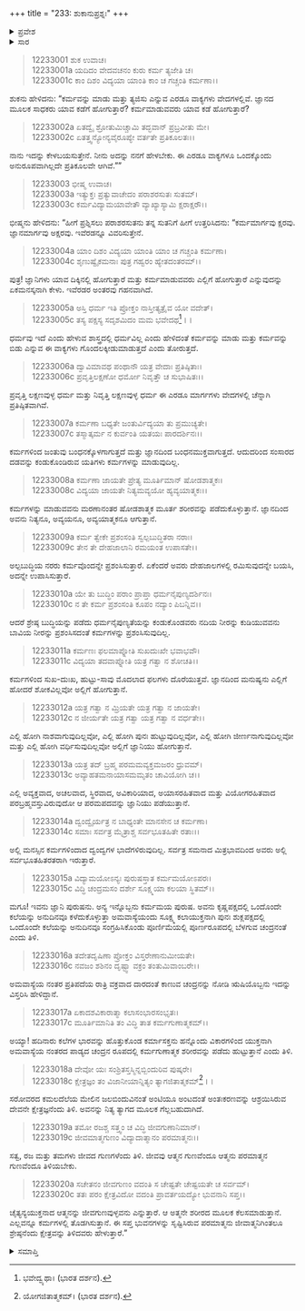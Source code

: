 +++
title = "233: ಶುಕಾನುಪ್ರಶ್ನಃ"
+++

<details><summary>ಪ್ರವೇಶ</summary>


।।   ಓಂ ಓಂ ನಮೋ ನಾರಾಯಣಾಯ।।   ಶ್ರೀ ವೇದವ್ಯಾಸಾಯ ನಮಃ ।।

ಶ್ರೀ ಕೃಷ್ಣದ್ವೈಪಾಯನ ವೇದವ್ಯಾಸ ವಿರಚಿತ  

**ಶ್ರೀ ಮಹಾಭಾರತ**

**ಶಾಂತಿ ಪರ್ವ**

**ಮೋಕ್ಷಧರ್ಮ ಪರ್ವ**

**ಅಧ್ಯಾಯ 233**


</details>

<details><summary>ಸಾರ</summary>

ಕರ್ಮ ಮತ್ತು ಜ್ಞಾನಗಳ ಅಂತರ; ಮೋಕ್ಷಪ್ರಾಪ್ತಿಯ ಉಪಾಯ (1-20).


</details>

> 12233001 ಶುಕ ಉವಾಚ।  
12233001a ಯದಿದಂ ವೇದವಚನಂ ಕುರು ಕರ್ಮ ತ್ಯಜೇತಿ ಚ।  
12233001c ಕಾಂ ದಿಶಂ ವಿದ್ಯಯಾ ಯಾಂತಿ ಕಾಂ ಚ ಗಚ್ಚಂತಿ ಕರ್ಮಣಾ।।

ಶುಕನು ಹೇಳಿದನು: “ಕರ್ಮವನ್ನು ಮಾಡು ಮತ್ತು ತ್ಯಜಿಸು ಎನ್ನುವ ಎರಡೂ ವಾಕ್ಯಗಳು ವೇದಗಳಲ್ಲಿವೆ. ಜ್ಞಾನದ ಮೂಲಕ ಸಾಧಕರು ಯಾವ ಕಡೆಗೆ ಹೋಗುತ್ತಾರೆ? ಕರ್ಮಮಾಡುವವರು ಯಾವ ಕಡೆ ಹೋಗುತ್ತಾರೆ?

> 12233002a ಏತದ್ವೈ ಶ್ರೋತುಮಿಚ್ಚಾಮಿ ತದ್ಭವಾನ್ ಪ್ರಬ್ರವೀತು ಮೇ।  
12233002c ಏತತ್ತ್ವನ್ಯೋನ್ಯವೈರೂಪ್ಯೇ ವರ್ತತೇ ಪ್ರತಿಕೂಲತಃ।।

ನಾನು ಇದನ್ನು ಕೇಳಬಯಸುತ್ತೇನೆ. ನೀನು ಅದನ್ನು ನನಗೆ ಹೇಳಬೇಕು. ಈ ಎರಡೂ ವಾಕ್ಯಗಳೂ ಒಂದಕ್ಕೊಂದು ಅನುರೂಪವಾಗಿಲ್ಲದೇ ಪ್ರತಿಕೂಲವೇ ಆಗಿವೆ.””

> 12233003 ಭೀಷ್ಮ ಉವಾಚ।  
12233003a ಇತ್ಯುಕ್ತಃ ಪ್ರತ್ಯುವಾಚೇದಂ ಪರಾಶರಸುತಃ ಸುತಮ್।  
12233003c ಕರ್ಮವಿದ್ಯಾಮಯಾವೇತೌ ವ್ಯಾಖ್ಯಾಸ್ಯಾಮಿ ಕ್ಷರಾಕ್ಷರೌ।।

ಭೀಷ್ಮನು ಹೇಳಿದನು: “ಹೀಗೆ ಪ್ರಶ್ನಿಸಲು ಪರಾಶರಸುತನು ತನ್ನ ಸುತನಿಗೆ ಹೀಗೆ ಉತ್ತರಿಸಿದನು: “ಕರ್ಮಮಾರ್ಗವು ಕ್ಷರವು. ಜ್ಞಾನಮಾರ್ಗವು ಅಕ್ಷರವು. ಇವೆರಡನ್ನೂ ವಿವರಿಸುತ್ತೇನೆ.

> 12233004a ಯಾಂ ದಿಶಂ ವಿದ್ಯಯಾ ಯಾಂತಿ ಯಾಂ ಚ ಗಚ್ಚಂತಿ ಕರ್ಮಣಾ।  
12233004c ಶೃಣುಷ್ವೈಕಮನಾಃ ಪುತ್ರ ಗಹ್ವರಂ ಹ್ಯೇತದಂತರಮ್।।

ಪುತ್ರ! ಜ್ಞಾನಿಗಳು ಯಾವ ದಿಕ್ಕಿನಲ್ಲಿ ಹೋಗುತ್ತಾರೆ ಮತ್ತು ಕರ್ಮಮಾಡುವವರು ಎಲ್ಲಿಗೆ ಹೋಗುತ್ತಾರೆ ಎನ್ನುವುದನ್ನು ಏಕಮನಸ್ಕನಾಗಿ ಕೇಳು. ಇವೆರಡರ ಅಂತರವು ಗಹನವಾಗಿದೆ.

> 12233005a ಅಸ್ತಿ ಧರ್ಮ ಇತಿ ಪ್ರೋಕ್ತಂ ನಾಸ್ತೀತ್ಯತ್ರೈವ ಯೋ ವದೇತ್।  
12233005c ತಸ್ಯ ಪಕ್ಷಸ್ಯ ಸದೃಶಮಿದಂ ಮಮ ಭವೇದಥ[^1]।।

ಧರ್ಮವು ಇದೆ ಎಂದು ಹೇಳುವ ಶಾಸ್ತ್ರದಲ್ಲಿ ಧರ್ಮವಿಲ್ಲ ಎಂದು ಹೇಳಿದಂತೆ ಕರ್ಮವನ್ನು ಮಾಡು ಮತ್ತು ಕರ್ಮವನ್ನು ಬಿಡು ಎನ್ನುವ ಈ ವಾಕ್ಯಗಳು ಗೊಂದಲಕ್ಕೀಡುಮಾಡುತ್ತದೆ ಎಂದು ತೋರುತ್ತದೆ.

> 12233006a ದ್ವಾವಿಮಾವಥ ಪಂಥಾನೌ ಯತ್ರ ವೇದಾಃ ಪ್ರತಿಷ್ಠಿತಾಃ।  
12233006c ಪ್ರವೃತ್ತಿಲಕ್ಷಣೋ ಧರ್ಮೋ ನಿವೃತ್ತೌ ಚ ಸುಭಾಷಿತಃ।।

ಪ್ರವೃತ್ತಿ ಲಕ್ಷಣವುಳ್ಳ ಧರ್ಮ ಮತ್ತು ನಿವೃತ್ತಿ ಲಕ್ಷಣವುಳ್ಳ ಧರ್ಮ ಈ ಎರಡೂ ಮಾರ್ಗಗಳು ವೇದಗಳಲ್ಲಿ ಚೆನ್ನಾಗಿ ಪ್ರತಿಷ್ಠಿತವಾಗಿವೆ.

> 12233007a ಕರ್ಮಣಾ ಬಧ್ಯತೇ ಜಂತುರ್ವಿದ್ಯಯಾ ತು ಪ್ರಮುಚ್ಯತೇ।  
12233007c ತಸ್ಮಾತ್ಕರ್ಮ ನ ಕುರ್ವಂತಿ ಯತಯಃ ಪಾರದರ್ಶಿನಃ।।

ಕರ್ಮಗಳಿಂದ ಜಂತುವು ಬಂಧನಕ್ಕೊಳಗಾಗುತ್ತದೆ ಮತ್ತು ಜ್ಞಾನದಿಂದ ಬಂಧನಮುಕ್ತವಾಗುತ್ತದೆ. ಆದುದರಿಂದ ಸಂಸಾರದ ದಡವನ್ನು ಕಂಡುಕೊಂಡಿರುವ ಯತಿಗಳು ಕರ್ಮಗಳನ್ನು ಮಾಡುವುದಿಲ್ಲ.

> 12233008a ಕರ್ಮಣಾ ಜಾಯತೇ ಪ್ರೇತ್ಯ ಮೂರ್ತಿಮಾನ್ ಷೋಡಶಾತ್ಮಕಃ।  
12233008c ವಿದ್ಯಯಾ ಜಾಯತೇ ನಿತ್ಯಮವ್ಯಯೋ ಹ್ಯವ್ಯಯಾತ್ಮಕಃ।।

ಕರ್ಮಗಳನ್ನು ಮಾಡುವವನು ಮರಣಾನಂತರ ಷೋಡಶಾತ್ಮಕ ಮೂರ್ತ ಶರೀರವನ್ನು ಪಡೆದುಕೊಳ್ಳುತ್ತಾನೆ. ಜ್ಞಾನದಿಂದ ಅವನು ನಿತ್ಯನೂ, ಅವ್ಯಯನೂ, ಅವ್ಯಯಾತ್ಮಕನೂ ಆಗುತ್ತಾನೆ.

> 12233009a ಕರ್ಮ ತ್ವೇಕೇ ಪ್ರಶಂಸಂತಿ ಸ್ವಲ್ಪಬುದ್ಧಿತರಾ ನರಾಃ।  
12233009c ತೇನ ತೇ ದೇಹಜಾಲಾನಿ ರಮಯಂತ ಉಪಾಸತೇ।।

ಅಲ್ಪಬುದ್ಧಿಯ ನರರು ಕರ್ಮವೊಂದನ್ನೇ ಪ್ರಶಂಸಿಸುತ್ತಾರೆ. ಏಕೆಂದರೆ ಅವರು ದೇಹಜಾಲಗಳಲ್ಲಿ ರಮಿಸುವುದನ್ನೇ ಬಯಸಿ, ಅದನ್ನೇ ಉಪಾಸಿಸುತ್ತಾರೆ.

> 12233010a ಯೇ ತು ಬುದ್ಧಿಂ ಪರಾಂ ಪ್ರಾಪ್ತಾ ಧರ್ಮನೈಪುಣ್ಯದರ್ಶಿನಃ।  
12233010c ನ ತೇ ಕರ್ಮ ಪ್ರಶಂಸಂತಿ ಕೂಪಂ ನದ್ಯಾಂ ಪಿಬನ್ನಿವ।।

ಆದರೆ ಶ್ರೇಷ್ಠ ಬುದ್ಧಿಯನ್ನು ಪಡೆದು ಧರ್ಮನೈಪುಣ್ಯತೆಯನ್ನು ಕಂಡುಕೊಂಡವರು ನದಿಯ ನೀರನ್ನು ಕುಡಿಯುವವನು ಬಾವಿಯ ನೀರನ್ನು ಪ್ರಶಂಸಿಸದಂತೆ ಕರ್ಮಗಳನ್ನು ಪ್ರಶಂಸಿಸುವುದಿಲ್ಲ.

> 12233011a ಕರ್ಮಣಃ ಫಲಮಾಪ್ನೋತಿ ಸುಖದುಃಖೇ ಭವಾಭವೌ।  
12233011c ವಿದ್ಯಯಾ ತದವಾಪ್ನೋತಿ ಯತ್ರ ಗತ್ವಾ ನ ಶೋಚತಿ।।

ಕರ್ಮಗಳಿಂದ ಸುಖ-ದುಃಖ, ಹುಟ್ಟು-ಸಾವು ಮೊದಲಾದ ಫಲಗಳು ದೊರೆಯುತ್ತವೆ. ಜ್ಞಾನದಿಂದ ಮನುಷ್ಯನು ಎಲ್ಲಿಗೆ ಹೋದರೆ ಶೋಕವಿಲ್ಲವೋ ಅಲ್ಲಿಗೆ ಹೋಗುತ್ತಾನೆ.

> 12233012a ಯತ್ರ ಗತ್ವಾ ನ ಮ್ರಿಯತೇ ಯತ್ರ ಗತ್ವಾ ನ ಜಾಯತೇ।  
12233012c ನ ಜೀರ್ಯತೇ ಯತ್ರ ಗತ್ವಾ ಯತ್ರ ಗತ್ವಾ ನ ವರ್ಧತೇ।।

ಎಲ್ಲಿ ಹೋಗಿ ನಾಶವಾಗುವುದಿಲ್ಲವೋ, ಎಲ್ಲಿ ಹೋಗಿ ಪುನಃ ಹುಟ್ಟುವುದಿಲ್ಲವೋ, ಎಲ್ಲಿ ಹೋಗಿ ಜೀರ್ಣನಾಗುವುದಿಲ್ಲವೋ ಮತ್ತು ಎಲ್ಲಿ ಹೋಗಿ ವರ್ಧಿಸುವುದಿಲ್ಲವೋ ಅಲ್ಲಿಗೆ ಜ್ಞಾನಿಯು ಹೋಗುತ್ತಾನೆ.

> 12233013a ಯತ್ರ ತದ್ ಬ್ರಹ್ಮ ಪರಮಮವ್ಯಕ್ತಮಜರಂ ಧ್ರುವಮ್।  
12233013c ಅವ್ಯಾಹತಮನಾಯಾಸಮಮೃತಂ ಚಾವಿಯೋಗಿ ಚ।।

ಎಲ್ಲಿ ಅವ್ಯಕ್ತವಾದ, ಅಚಲವಾದ, ಸ್ಥಿರವಾದ, ಅವಿಕಾರಿಯಾದ, ಅಯಾಸರಹಿತವಾದ ಮತ್ತು ವಿಯೋಗರಹಿತವಾದ ಪರಬ್ರಹ್ಮವಸ್ತುವಿರುವುದೋ ಆ ಪರಮಪದವನ್ನು ಜ್ಞಾನಿಯು ಪಡೆಯುತ್ತಾನೆ.

> 12233014a ದ್ವಂದ್ವೈರ್ಯತ್ರ ನ ಬಾಧ್ಯಂತೇ ಮಾನಸೇನ ಚ ಕರ್ಮಣಾ।  
12233014c ಸಮಾಃ ಸರ್ವತ್ರ ಮೈತ್ರಾಶ್ಚ ಸರ್ವಭೂತಹಿತೇ ರತಾಃ।।

ಅಲ್ಲಿ ಮನಸ್ಸಿನ ಕರ್ಮಗಳಿಂದಾದ ದ್ವಂದ್ವಗಳ ಭಾದೆಗಳಿರುವುದಿಲ್ಲ. ಸರ್ವತ್ರ ಸಮನಾದ ಮಿತ್ರಭಾವದಿಂದ ಅವರು ಅಲ್ಲಿ ಸರ್ವಭೂತಹಿತರತರಾಗಿ ಇರುತ್ತಾರೆ.

> 12233015a ವಿದ್ಯಾಮಯೋಽನ್ಯಃ ಪುರುಷಸ್ತಾತ ಕರ್ಮಮಯೋಽಪರಃ।  
12233015c ವಿದ್ಧಿ ಚಂದ್ರಮಸಂ ದರ್ಶೇ ಸೂಕ್ಷ್ಮಯಾ ಕಲಯಾ ಸ್ಥಿತಮ್।।

ಮಗೂ! ಇವನು ಜ್ಞಾನಿ ಪುರುಷನು. ಅನ್ಯ ಇನ್ನೊಬ್ಬನು ಕರ್ಮಮಯ ಪುರುಷ. ಅವನು ಕೃಷ್ಣಪಕ್ಷದಲ್ಲಿ ಒಂದೊಂದೇ ಕಲೆಯನ್ನು ಅನುದಿನವೂ ಕಳೆದುಕೊಳ್ಳುತ್ತಾ ಅಮವಾಸ್ಯೆಯಂದು ಸೂಕ್ಷ್ಮ ಕಲಾಯುಕ್ತನಾಗಿ ಪುನಃ ಶುಕ್ಲಪಕ್ಷದಲ್ಲಿ ಒಂದೊಂದೇ ಕಲೆಯನ್ನು ಅನುದಿನವೂ ಸಂಗ್ರಹಿಸಿಕೊಂಡು ಪೂರ್ಣಿಮೆಯಲ್ಲಿ ಪೂರ್ಣರೂಪದಲ್ಲಿ ಬೆಳಗುವ ಚಂದ್ರನಂತೆ ಎಂದು ತಿಳಿ.

> 12233016a ತದೇತದೃಷಿಣಾ ಪ್ರೋಕ್ತಂ ವಿಸ್ತರೇಣಾನುಮೀಯತೇ।  
12233016c ನವಜಂ ಶಶಿನಂ ದೃಷ್ಟ್ವಾ ವಕ್ರಂ ತಂತುಮಿವಾಂಬರೇ।।

ಅಮವಾಸ್ಯೆಯ ನಂತರ ಪ್ರತಿಪದೆಯ ರಾತ್ರಿ ವಕ್ರವಾದ ದಾರದಂತೆ ಕಾಣುವ ಚಂದ್ರನನ್ನು ನೋಡಿ ಋಷಿಯೊಬ್ಬನು ಇದನ್ನು ವಿಸ್ತರಿಸಿ ಹೇಳಿದ್ದಾನೆ.

> 12233017a ಏಕಾದಶವಿಕಾರಾತ್ಮಾ ಕಲಾಸಂಭಾರಸಂಭೃತಃ।  
12233017c ಮೂರ್ತಿಮಾನಿತಿ ತಂ ವಿದ್ಧಿ ತಾತ ಕರ್ಮಗುಣಾತ್ಮಕಮ್।।

ಅಯ್ಯಾ! ಹದಿನಾರು ಕಲೆಗಳ ಭಾರವನ್ನು ಹೊತ್ತುಕೊಂಡ ಕರ್ಮಾಸಕ್ತನು ಹನ್ನೊಂದು ವಿಕಾರಗಳಿಂದ ಯುಕ್ತನಾಗಿ ಅಮವಾಸ್ಯೆಯ ನಂತರದ ಪಾಡ್ಯದ ಚಂದ್ರನ ರೂಪದಲ್ಲಿ ಕರ್ಮಗುಣಾತ್ಮಕ ಶರೀರವನ್ನು ಪಡೆದು ಹುಟ್ಟುತ್ತಾನೆ ಎಂದು ತಿಳಿ.

> 12233018a ದೇವೋ ಯಃ ಸಂಶ್ರಿತಸ್ತಸ್ಮಿನ್ನಬ್ಬಿಂದುರಿವ ಪುಷ್ಕರೇ।  
12233018c ಕ್ಷೇತ್ರಜ್ಞಂ ತಂ ವಿಜಾನೀಯಾನ್ನಿತ್ಯಂ ತ್ಯಾಗಜಿತಾತ್ಮಕಮ್[^2]।।

ಸರೋವರದ ಕಮಲದೆಲೆಯ ಮೇಲಿನ ಜಲಬಿಂದುವಿನಂತೆ ಅಂಟಿಯೂ ಅಂಟದಂತೆ ಅಂತಃಕರಣವನ್ನು ಆಶ್ರಯಿಸಿರುವ ದೇವನೇ ಕ್ಷೇತ್ರಜ್ಞನೆಂದು ತಿಳಿ. ಅವನನ್ನು ನಿತ್ಯ ತ್ಯಾಗದ ಮೂಲಕ ಗೆಲ್ಲಬಹುದಾಗಿದೆ.

> 12233019a ತಮೋ ರಜಶ್ಚ ಸತ್ತ್ವಂ ಚ ವಿದ್ಧಿ ಜೀವಗುಣಾನಿಮಾನ್।  
12233019c ಜೀವಮಾತ್ಮಗುಣಂ ವಿದ್ಯಾದಾತ್ಮಾನಂ ಪರಮಾತ್ಮನಃ।।

ಸತ್ವ, ರಜ ಮತ್ತು ತಮಗಳು ಜೀವದ ಗುಣಗಳೆಂದು ತಿಳಿ. ಜೀವವು ಆತ್ಮನ ಗುಣವೆಂದೂ ಆತ್ಮನು ಪರಮಾತ್ಮನ ಗುಣವೆಂದೂ ತಿಳಿಯಬೇಕು.

> 12233020a ಸಚೇತನಂ ಜೀವಗುಣಂ ವದಂತಿ
       ಸ ಚೇಷ್ಟತೇ ಚೇಷ್ಟಯತೇ ಚ ಸರ್ವಮ್।  
> 12233020c ತತಃ ಪರಂ ಕ್ಷೇತ್ರವಿದೋ ವದಂತಿ
       ಪ್ರಾವರ್ತಯದ್ಯೋ ಭುವನಾನಿ ಸಪ್ತ।।  

ಚೈತ್ಯನ್ಯಯುಕ್ತನಾದ ಆತ್ಮನನ್ನು ಜೀವಗುಣವುಳ್ಳವನು ಎನ್ನುತ್ತಾರೆ. ಆ ಅತ್ಮನೇ ಶರೀರದ ಮೂಲಕ ಕೆಲಸಮಾಡುತ್ತಾನೆ. ಎಲ್ಲವನ್ನೂ ಕರ್ಮಗಳಲ್ಲಿ ತೊಡಗಿಸುತ್ತಾನೆ. ಈ ಸಪ್ತ ಭುವನಗಳನ್ನು ಸೃಷ್ಟಿಸಿರುವ ಪರಮಾತ್ಮನು ಜೀವಾತ್ಮನಿಗಿಂತಲೂ ಶ್ರೇಷ್ಠನೆಂದು ಕ್ಷೇತ್ರವನ್ನು ತಿಳಿದವರು ಹೇಳುತ್ತಾರೆ.”

<details><summary>ಸಮಾಪ್ತಿ</summary>
ಇತಿ ಶ್ರೀಮಹಾಭಾರತೇ ಶಾಂತಿಪರ್ವಣಿ ಮೋಕ್ಷಧರ್ಮಪರ್ವಣಿ ಶುಕಾನುಪ್ರಶ್ನೇ ತ್ರಿಸ್ತ್ರಿಂಶಾಧಿಕದ್ವಿಶತತಮೋಽಧ್ಯಾಯಃ।।  
ಇದು ಶ್ರೀಮಹಾಭಾರತದಲ್ಲಿ ಶಾಂತಿಪರ್ವದಲ್ಲಿ ಮೋಕ್ಷಧರ್ಮಪರ್ವದಲ್ಲಿ ಶುಕಾನುಪ್ರಶ್ನ ಎನ್ನುವ ಇನ್ನೂರಾಮೂವತ್ಮೂರನೇ ಅಧ್ಯಾಯವು.


</details>

[^1]: ಭವೇದ್ವ್ಯಥಾ।   (ಭಾರತ ದರ್ಶನ).

[^2]: ಯೋಗಜಿತಾತ್ಮಕಮ್।   (ಭಾರತ ದರ್ಶನ).
